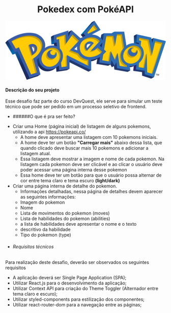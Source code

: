<h1 align="center"> Pokedex com PokéAPI </h1>

<img  src="./public/pokemon.png" alt="imagem do nome 'Pokemon'"/>

#### Descrição do seu projeto

Esse desafio faz parte do curso DevQuest, ele serve para simular um teste técnico que pode ser pedido em um processo seletivo de frontend.

+ ######O que é pra ser feito?

 * Criar uma Home (página inicial) de listagem de alguns pokemons, utilizando a api https://pokeapi.co/
   + A home deve apresentar uma listagem com 10 pokemons iniciais.
   + A home deve ter um botão **"Carregar mais"** abaixo dessa lista, que quando clicado deve buscar mais 10 pokemons e adicionar a listagem atual.
   + Essa listagem deve mostrar a imagem e nome de cada pokemon. Na listagem cada pokemon deve ser clicável e ao clicar o usuário deve poder acessar uma página interna desse pokemon
   + Essa home deve ter um botão para que o usuário possa alternar de cor entre tema claro e tema escuro **(light/dark)**
  * Criar uma página interna de detalhe do pokemon.
    + Informações detalhadas, nessa página de detalhes devem aparecer as seguintes informações:
     * Imagem do pokemon
     * Nome
     * Lista de movimentos do pokemon (moves)
     * Lista de habilidades do pokemon (abilities)
     * a lista de habilidades deve apresentar o nome e o texto
     * descritivo da habilidade
     * Tipo do pokemon (type)
   
   
  + ###### Requisitos técnicos
  
   Para realização deste desafio, deverão ser observados os seguintes requisitos
   
   * A aplicação deverá ser Single Page Application (SPA);
   * Utilizar React.js para o desenvolvimento da aplicação;
   * Utilizar Context API para criação do Theme Toggler (Alternador entre tema claro e escuro);
   *  Utilizar styled-components para estilização dos componentes;
   * Utilizar react-router-dom para a navegação entre as páginas;


<!-- Descrição do seu projeto;
Funcionalidades;
Como os usuários podem utilizá-lo;

Título e Imagem de capa;
Badges;
Índice;
Descrição do Projeto;
Status do Projeto;
Funcionalidades e Demonstração da Aplicação;
Acesso ao Projeto;
Tecnologias utilizadas;
Pessoas Contribuidoras;
Pessoas Desenvolvedoras do Projeto;
Licença. -->
